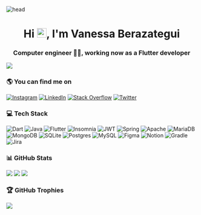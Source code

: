 ![head](https://user-images.githubusercontent.com/37006656/196012417-1d471109-1f53-4da1-b236-2fea32e1cc3d.jpg)

<h1 align="center">Hi <img src="https://media.giphy.com/media/hvRJCLFzcasrR4ia7z/giphy.gif" width="25px" height="25px">, I'm Vanessa Berazategui</h1>
<h3 align="center">Computer engineer 👩‍💻, working now as a Flutter developer</h3>
 
[![](https://visitcount.itsvg.in/api?id=Vanessa-Berazategui&icon=1&color=1)](https://visitcount.itsvg.in)
 

### 🌎 You can find me on 
[![Instagram](https://img.shields.io/badge/Instagram-%23E4405F.svg?logo=Instagram&logoColor=white)](https://instagram.com/https://www.instagram.com/vanessa_berazategui/) [![LinkedIn](https://img.shields.io/badge/LinkedIn-%230077B5.svg?logo=linkedin&logoColor=white)](https://linkedin.com/in/https://uy.linkedin.com/in/vanessa-berazategui) [![Stack Overflow](https://img.shields.io/badge/-Stackoverflow-FE7A16?logo=stack-overflow&logoColor=white)](https://stackoverflow.com/users/https://stackoverflow.com/users/9436681/vanessa-berazategui) [![Twitter](https://img.shields.io/badge/Twitter-%231DA1F2.svg?logo=Twitter&logoColor=white)](https://twitter.com/https://twitter.com/vaneberazategui) 

### 💻 Tech Stack
![Dart](https://img.shields.io/badge/dart-%230175C2.svg?style=for-the-badge&logo=dart&logoColor=white) ![Java](https://img.shields.io/badge/java-%23ED8B00.svg?style=for-the-badge&logo=java&logoColor=white) ![Flutter](https://img.shields.io/badge/Flutter-%2302569B.svg?style=for-the-badge&logo=Flutter&logoColor=white) ![Insomnia](https://img.shields.io/badge/Insomnia-black?style=for-the-badge&logo=insomnia&logoColor=5849BE) ![JWT](https://img.shields.io/badge/JWT-black?style=for-the-badge&logo=JSON%20web%20tokens) ![Spring](https://img.shields.io/badge/spring-%236DB33F.svg?style=for-the-badge&logo=spring&logoColor=white) ![Apache](https://img.shields.io/badge/apache-%23D42029.svg?style=for-the-badge&logo=apache&logoColor=white) ![MariaDB](https://img.shields.io/badge/MariaDB-003545?style=for-the-badge&logo=mariadb&logoColor=white) ![MongoDB](https://img.shields.io/badge/MongoDB-%234ea94b.svg?style=for-the-badge&logo=mongodb&logoColor=white) ![SQLite](https://img.shields.io/badge/sqlite-%2307405e.svg?style=for-the-badge&logo=sqlite&logoColor=white) ![Postgres](https://img.shields.io/badge/postgres-%23316192.svg?style=for-the-badge&logo=postgresql&logoColor=white) ![MySQL](https://img.shields.io/badge/mysql-%2300f.svg?style=for-the-badge&logo=mysql&logoColor=white) 	![Figma](https://img.shields.io/badge/figma-%23F24E1E.svg?style=for-the-badge&logo=figma&logoColor=white) ![Notion](https://img.shields.io/badge/Notion-%23000000.svg?style=for-the-badge&logo=notion&logoColor=white) ![Gradle](https://img.shields.io/badge/Gradle-02303A.svg?style=for-the-badge&logo=Gradle&logoColor=white) ![Jira](https://img.shields.io/badge/jira-%230A0FFF.svg?style=for-the-badge&logo=jira&logoColor=white)

### 📊 GitHub Stats
![](https://github-readme-stats.vercel.app/api?username=Vanessa-Berazategui&theme=blueberry&hide_border=false&include_all_commits=true&count_private=true)
![](https://github-readme-streak-stats.herokuapp.com/?user=Vanessa-Berazategui&theme=blueberry&hide_border=false)
![](https://github-readme-stats.vercel.app/api/top-langs/?username=Vanessa-Berazategui&theme=blueberry&hide_border=false&include_all_commits=true&count_private=true&layout=compact)
 
### 🏆 GitHub Trophies
![](https://github-profile-trophy.vercel.app/?username=Vanessa-Berazategui&theme=radical&no-frame=false&no-bg=true&margin-w=4)



<!--
<a href="https://app.daily.dev/vaneberazategui"><img src="https://api.daily.dev/devcards/52e2c81911bf435f9cc6ba7e3197d861.png?r=zzw" width="400" alt="Vanessa Berazategui's Dev Card"/></a>
 -->
 
<!--
**Vanessa-Berazategui/Vanessa-Berazategui** is a ✨ _special_ ✨ repository because its `README.md` (this file) appears on your GitHub profile.

Here are some ideas to get you started:

- 🔭 I’m currently working on ...
- 🌱 I’m currently learning ...
- 👯 I’m looking to collaborate on ...
- 🤔 I’m looking for help with ...
- 💬 Ask me about ...
- 📫 How to reach me: ...
- 😄 Pronouns: ...
- ⚡ Fun fact: ...
-->
